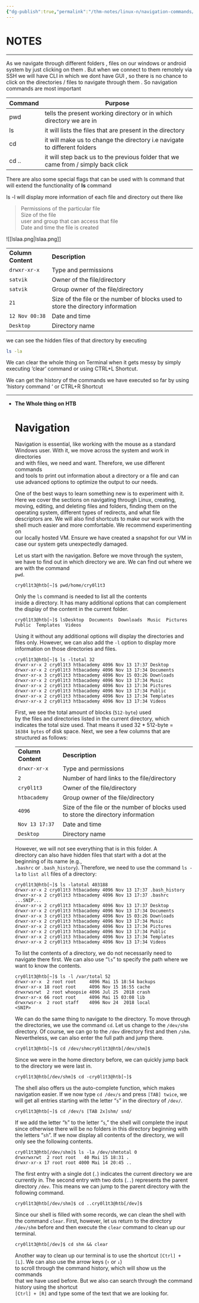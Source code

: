 ```yaml
---
{"dg-publish":true,"permalink":"/thm-notes/linux-n/navigation-commands/","title":"Navigation Commands - Linux","tags":["linux"]}
---
```


# NOTES

---

As we navigate through different folders , files on our windows or android system by just clicking on them . But when we connect to them remotely via SSH we will have CLI in which we dont have GUI , so there is no chance to click on the directories / files to navigate through them . So navigation commands are most important

|Command|Purpose|
|---|---|
|pwd|tells the present working directory or in which directory we are in|
|ls|it will lists the files that are present in the directory|
|cd|it will make us to change the directory i.e navigate to different folders|
|cd ..|it will step back us to the previous folder that we came from / simply back click|

There are also some special flags that can be used with ls command that will extend the functionality of **ls** command

ls -l will display more information of each file and directory out there like  
> Permissions of the particular file  
> Size of the file  
> user and group that can access that file  
> Date and time the file is created  

![[lslaa.png\|lslaa.png]]

|   |   |
|---|---|
|**Column Content**|**Description**|
|`drwxr-xr-x`|Type and permissions|
|`satvik`|Owner of the file/directory|
|`satvik`|Group owner of the file/directory|
|`21`|Size of the file or the number of blocks used to store the directory information|
|`12 Nov 00:38`|Date and time|
|`Desktop`|Directory name|

we can see the hidden files of that directory by executing

```Bash
ls -la
```

We can clear the whole thing on Terminal when it gets messy by simply executing ‘clear’ command or using CTRL+L Shortcut.

We can get the history of the commands we have executed so far by using ‘history command ‘ or CTRL+R Shortcut

  

---

- **The Whole thing on HTB**
    
    # Navigation
    
    Navigation is essential, like working with the mouse as a standard  
    Windows user. With it, we move across the system and work in directories  
    and with files, we need and want. Therefore, we use different commands  
    and tools to print out information about a directory or a file and can  
    use advanced options to optimize the output to our needs.  
    
    One of the best ways to learn something new is to experiment with it.  
    Here we cover the sections on navigating through Linux, creating,  
    moving, editing, and deleting files and folders, finding them on the  
    operating system, different types of redirects, and what file  
    descriptors are. We will also find shortcuts to make our work with the  
    shell much easier and more comfortable. We recommend experimenting on  
    our locally hosted VM. Ensure we have created a snapshot for our VM in  
    case our system gets unexpectedly damaged.  
    
    Let us start with the navigation. Before we move through the system,  
    we have to find out in which directory we are. We can find out where we  
    are with the command  
    `pwd`.
    
    ```Plain
    cry0l1t3@htb[~]$ pwd/home/cry0l1t3
    ```
    
    Only the `ls` command is needed to list all the contents  
    inside a directory. It has many additional options that can complement  
    the display of the content in the current folder.  
    
    ```Plain
    cry0l1t3@htb[~]$ lsDesktop  Documents  Downloads  Music  Pictures  Public  Templates  Videos
    ```
    
    Using it without any additional options will display the directories and files only. However, we can also add the `-l` option to display more information on those directories and files.
    
    ```Plain
    cry0l1t3@htb[~]$ ls -ltotal 32
    drwxr-xr-x 2 cry0l1t3 htbacademy 4096 Nov 13 17:37 Desktop
    drwxr-xr-x 2 cry0l1t3 htbacademy 4096 Nov 13 17:34 Documents
    drwxr-xr-x 3 cry0l1t3 htbacademy 4096 Nov 15 03:26 Downloads
    drwxr-xr-x 2 cry0l1t3 htbacademy 4096 Nov 13 17:34 Music
    drwxr-xr-x 2 cry0l1t3 htbacademy 4096 Nov 13 17:34 Pictures
    drwxr-xr-x 2 cry0l1t3 htbacademy 4096 Nov 13 17:34 Public
    drwxr-xr-x 2 cry0l1t3 htbacademy 4096 Nov 13 17:34 Templates
    drwxr-xr-x 2 cry0l1t3 htbacademy 4096 Nov 13 17:34 Videos
    ```
    
    First, we see the total amount of blocks (`512-byte`) used  
    by the files and directories listed in the current directory, which  
    indicates the total size used. That means it used 32 * 512-byte =  
    `16384 bytes` of disk space. Next, we see a few columns that are structured as follows:
    
    |   |   |
    |---|---|
    |**Column Content**|**Description**|
    |`drwxr-xr-x`|Type and permissions|
    |`2`|Number of hard links to the file/directory|
    |`cry0l1t3`|Owner of the file/directory|
    |`htbacademy`|Group owner of the file/directory|
    |`4096`|Size of the file or the number of blocks used to store the directory information|
    |`Nov 13 17:37`|Date and time|
    |`Desktop`|Directory name|
    
    However, we will not see everything that is in this folder. A  
    directory can also have hidden files that start with a dot at the  
    beginning of its name (e.g.,  
    `.bashrc` or `.bash_history`). Therefore, we need to use the command `ls -la` to `list all` files of a directory:
    
    ```Plain
    cry0l1t3@htb[~]$ ls -latotal 403188
    drwxr-xr-x 2 cry0l1t3 htbacademy 4096 Nov 13 17:37 .bash_history
    drwxr-xr-x 2 cry0l1t3 htbacademy 4096 Nov 13 17:37 .bashrc
    ...SNIP...
    drwxr-xr-x 2 cry0l1t3 htbacademy 4096 Nov 13 17:37 Desktop
    drwxr-xr-x 2 cry0l1t3 htbacademy 4096 Nov 13 17:34 Documents
    drwxr-xr-x 3 cry0l1t3 htbacademy 4096 Nov 15 03:26 Downloads
    drwxr-xr-x 2 cry0l1t3 htbacademy 4096 Nov 13 17:34 Music
    drwxr-xr-x 2 cry0l1t3 htbacademy 4096 Nov 13 17:34 Pictures
    drwxr-xr-x 2 cry0l1t3 htbacademy 4096 Nov 13 17:34 Public
    drwxr-xr-x 2 cry0l1t3 htbacademy 4096 Nov 13 17:34 Templates
    drwxr-xr-x 2 cry0l1t3 htbacademy 4096 Nov 13 17:34 Videos
    ```
    
    To list the contents of a directory, we do not necessarily need to navigate there first. We can also use “`ls`” to specify the path where we want to know the contents.
    
    ```Plain
    cry0l1t3@htb[~]$ ls -l /var/total 52
    drwxr-xr-x  2 root root     4096 Mai 15 18:54 backups
    drwxr-xr-x 18 root root     4096 Nov 15 16:55 cache
    drwxrwsrwt  2 root whoopsie 4096 Jul 25  2018 crash
    drwxr-xr-x 66 root root     4096 Mai 15 03:08 lib
    drwxrwsr-x  2 root staff    4096 Nov 24  2018 local
    <SNIP>
    ```
    
    We can do the same thing to navigate to the directory. To move through the directories, we use the command `cd`. Let us change to the `/dev/shm` directory. Of course, we can go to the `/dev` directory first and then `/shm`. Nevertheless, we can also enter the full path and jump there.
    
    ```Plain
    cry0l1t3@htb[~]$ cd /dev/shmcry0l1t3@htb[/dev/shm]$
    ```
    
    Since we were in the home directory before, we can quickly jump back to the directory we were last in.
    
    ```Plain
    cry0l1t3@htb[/dev/shm]$ cd -cry0l1t3@htb[~]$
    ```
    
    The shell also offers us the auto-complete function, which makes navigation easier. If we now type `cd /dev/s` and press `[TAB] twice`, we will get all entries starting with the letter “`s`” in the directory of `/dev/`.
    
    ```Plain
    cry0l1t3@htb[~]$ cd /dev/s [TAB 2x]shm/ snd/
    ```
    
    If we add the letter “`h`” to the letter “`s`,” the shell will complete the input since otherwise there will be no folders in this directory beginning with the letters “`sh`”. If we now display all contents of the directory, we will only see the following contents.
    
    ```Plain
    cry0l1t3@htb[/dev/shm]$ ls -la /dev/shmtotal 0
    drwxrwxrwt  2 root root   40 Mai 15 18:31 .
    drwxr-xr-x 17 root root 4000 Mai 14 20:45 ..
    ```
    
    The first entry with a single dot (`.`) indicates the current directory we are currently in. The second entry with two dots (`..`) represents the parent directory `/dev`. This means we can jump to the parent directory with the following command.
    
    ```Plain
    cry0l1t3@htb[/dev/shm]$ cd ..cry0l1t3@htb[/dev]$
    ```
    
    Since our shell is filled with some records, we can clean the shell with the command `clear`. First, however, let us return to the directory `/dev/shm` before and then execute the `clear` command to clean up our terminal.
    
    ```Plain
    cry0l1t3@htb[/dev]$ cd shm && clear
    ```
    
    Another way to clean up our terminal is to use the shortcut `[Ctrl] + [L]`. We can also use the arrow keys (`↑` or `↓`)  
    to scroll through the command history, which will show us the commands  
    that we have used before. But we also can search through the command  
    history using the shortcut  
    `[Ctrl] + [R]` and type some of the text that we are looking for.